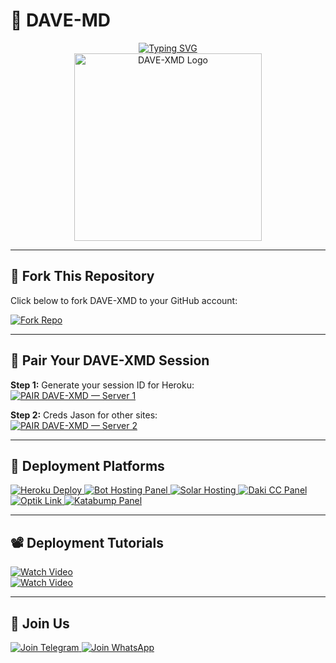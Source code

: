 # 💠 DAVE-MD

<div align="center"> 
  <a href="https://git.io/typing-svg"> 
    <img src="https://readme-typing-svg.demolab.com?font=Rockwell&size=50&pause=1000&color=33ff00&center=true&width=910&height=100&lines=DAVE-XMD;Multi+Device+Whatsapp+Bot;Made+By+𝗗𝗔𝗩𝗘-𝗧𝗘𝗖𝗛" alt="Typing SVG" />
  </a> 
</div> 

<div align="center"> 
  <img src="https://files.catbox.moe/lidsgj.jpg" alt="DAVE-XMD Logo" height="300"> 
</div>

---

## 🍴 Fork This Repository
Click below to fork DAVE-XMD to your GitHub account:

<a href="https://github.com/giftdee/DAVE-MD/fork" target="_blank">
  <img src="https://img.shields.io/badge/Fork%20Bot%20Repo-100000?style=for-the-badge&logo=github&logoColor=white" alt="Fork Repo"/>
</a>

---

## 💠 Pair Your DAVE-XMD Session

**Step 1:** Generate your session ID for Heroku:  
[![PAIR DAVE-XMD — Server 1](https://img.shields.io/badge/PAIR%20CODE%20SERVER%201-DAVE--XMD-blue?style=for-the-badge)](https://cypherxdomini-93c190b43dce.herokuapp.com/)  

**Step 2:** Creds Jason for other sites:  
[![PAIR DAVE-XMD — Server 2](https://img.shields.io/badge/PAIR%20CODE%20SERVER%202-DAVE--XMD-blue?style=for-the-badge)](https://dacmvexmd-pair-site.onrender.com/)

---

## 🌌 Deployment Platforms

<a href="https://dashboard.heroku.com/new?template=https://github.com/giftdee/DAVE-MD/tree/main" target="_blank">
  <img alt="Heroku Deploy" src="https://img.shields.io/badge/-Heroku%20Deploy-FF004D?style=for-the-badge&logo=heroku&logoColor=white"/>
</a>
<a href="https://bot-hosting.net/?aff=1068419752923508776" target="_blank">
  <img alt="Bot Hosting Panel" src="https://img.shields.io/badge/Bothosting%20Panel-28a745?style=for-the-badge"/>
</a>
<a href="https://account.solarhosting.cc/" target="_blank">
  <img alt="Solar Hosting" src="https://img.shields.io/badge/Solar_Hosting-FF6B6B?style=for-the-badge&logo=server&logoColor=white"/>
</a>
<a href="https://daki.cc" target="_blank">
  <img alt="Daki CC Panel" src="https://img.shields.io/badge/Daki_CC_PANEL-34495E?style=for-the-badge&logo=server&logoColor=darkorange"/>
</a>
<a href="https://optiklink.com/" target="_blank">
  <img alt="Optik Link" src="https://img.shields.io/badge/Optik_Link_panel-2ECC71?style=for-the-badge&logo=server&logoColor=darkorange"/>
</a>
<a href="https://dashboard.katabump.com/auth/login#ce51a" target="_blank">
  <img alt="Katabump Panel" src="https://img.shields.io/badge/Katabump_panel-D6B7D6?style=for-the-badge&logo=server&logoColor=lightblue"/>
</a>

---

## 📽️ Deployment Tutorials

[![Watch Video](https://img.shields.io/badge/Watch%20on-YouTube-red?logo=youtube)](https://youtu.be/oewdMmpkUCM?si=o6vdNtDCX0R5O_re)  
[![Watch Video](https://img.shields.io/badge/Watch%20on-YouTube-red?logo=youtube)](https://youtu.be/94V78PGHn7Q?si=vnaTpq85xPvLHQeD)

---

## 💬 Join Us

<a href="https://t.me/+3QhFUZHx-nhhZmY1" target="_blank">
  <img src="https://img.shields.io/badge/Join%20Telegram-0078E7?style=for-the-badge&logo=telegram&logoColor=white" alt="Join Telegram"/>
</a>
<a href="https://whatsapp.com/channel/0029VbApvFQ2Jl84lhONkc3k" target="_blank">
  <img src="https://img.shields.io/badge/Join%20WhatsApp-25D366?style=for-the-badge&logo=whatsapp&logoColor=white" alt="Join WhatsApp"/>
</a>
